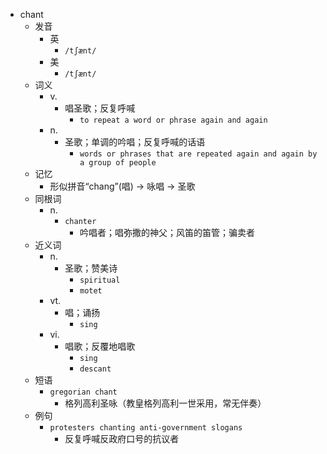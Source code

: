 - chant
  - 发音
    - 英
      - `/tʃænt/`
    - 美
      - `/tʃænt/`
  - 词义
    - v.
      - 唱圣歌；反复呼喊
        - `to repeat a word or phrase again and again`
    - n.
      - 圣歌；单调的吟唱；反复呼喊的话语
        - `words or phrases that are repeated again and again by a group of people`
  - 记忆
    - 形似拼音“chang”(唱) → 咏唱 → 圣歌
  - 同根词
    - n.
      - `chanter`
        - 吟唱者；唱弥撒的神父；风笛的笛管；骗卖者
  - 近义词
    - n.
      - 圣歌；赞美诗
        - `spiritual`
        - `motet`
    - vt.
      - 唱；诵扬
        - `sing`
    - vi.
      - 唱歌；反覆地唱歌
        - `sing`
        - `descant`
  - 短语
    - `gregorian chant`
      - 格列高利圣咏（教皇格列高利一世采用，常无伴奏） 
  - 例句
    - `protesters chanting anti-government slogans`
      - 反复呼喊反政府口号的抗议者

